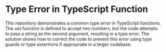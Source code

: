 # Type Error in TypeScript Function
This repository demonstrates a common type error in TypeScript functions.  The `add` function is defined to accept two numbers, but the code attempts to pass a string as the second argument, resulting in a type error.  The solution shows how to correct the code to prevent this error using type guards or type assertions if appropriate in a larger codebase.